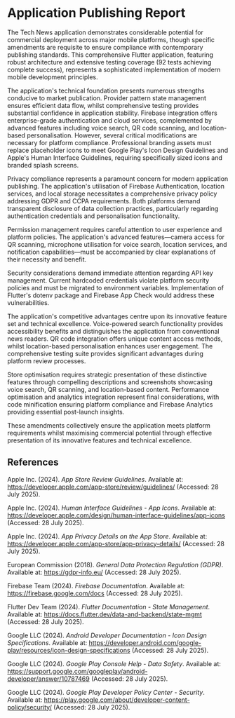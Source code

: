 # Application Publishing Report

The Tech News application demonstrates considerable potential for commercial deployment across major mobile platforms, though specific amendments are requisite to ensure compliance with contemporary publishing standards. This comprehensive Flutter application, featuring robust architecture and extensive testing coverage (92 tests achieving complete success), represents a sophisticated implementation of modern mobile development principles.

The application's technical foundation presents numerous strengths conducive to market publication. Provider pattern state management ensures efficient data flow, whilst comprehensive testing provides substantial confidence in application stability. Firebase integration offers enterprise-grade authentication and cloud services, complemented by advanced features including voice search, QR code scanning, and location-based personalisation.
However, several critical modifications are necessary for platform compliance. Professional branding assets must replace placeholder icons to meet Google Play's Icon Design Guidelines and Apple's Human Interface Guidelines, requiring specifically sized icons and branded splash screens.

Privacy compliance represents a paramount concern for modern application publishing. The application's utilisation of Firebase Authentication, location services, and local storage necessitates a comprehensive privacy policy addressing GDPR and CCPA requirements. Both platforms demand transparent disclosure of data collection practices, particularly regarding authentication credentials and personalisation functionality.

Permission management requires careful attention to user experience and platform policies. The application's advanced features—camera access for QR scanning, microphone utilisation for voice search, location services, and notification capabilities—must be accompanied by clear explanations of their necessity and benefit.

Security considerations demand immediate attention regarding API key management. Current hardcoded credentials violate platform security policies and must be migrated to environment variables. Implementation of Flutter's dotenv package and Firebase App Check would address these vulnerabilities.

The application's competitive advantages centre upon its innovative feature set and technical excellence. Voice-powered search functionality provides accessibility benefits and distinguishes the application from conventional news readers. QR code integration offers unique content access methods, whilst location-based personalisation enhances user engagement. The comprehensive testing suite provides significant advantages during platform review processes.

Store optimisation requires strategic presentation of these distinctive features through compelling descriptions and screenshots showcasing voice search, QR scanning, and location-based content. Performance optimisation and analytics integration represent final considerations, with code minification ensuring platform compliance and Firebase Analytics providing essential post-launch insights.

These amendments collectively ensure the application meets platform requirements whilst maximising commercial potential through effective presentation of its innovative features and technical excellence.

## References

Apple Inc. (2024). *App Store Review Guidelines*. Available at: https://developer.apple.com/app-store/review/guidelines/ (Accessed: 28 July 2025).

Apple Inc. (2024). *Human Interface Guidelines - App Icons*. Available at: https://developer.apple.com/design/human-interface-guidelines/app-icons (Accessed: 28 July 2025).

Apple Inc. (2024). *App Privacy Details on the App Store*. Available at: https://developer.apple.com/app-store/app-privacy-details/ (Accessed: 28 July 2025).

European Commission (2018). *General Data Protection Regulation (GDPR)*. Available at: https://gdpr-info.eu/ (Accessed: 28 July 2025).

Firebase Team (2024). *Firebase Documentation*. Available at: https://firebase.google.com/docs (Accessed: 28 July 2025).

Flutter Dev Team (2024). *Flutter Documentation - State Management*. Available at: https://docs.flutter.dev/data-and-backend/state-mgmt (Accessed: 28 July 2025).

Google LLC (2024). *Android Developer Documentation - Icon Design Specifications*. Available at: https://developer.android.com/google-play/resources/icon-design-specifications (Accessed: 28 July 2025).

Google LLC (2024). *Google Play Console Help - Data Safety*. Available at: https://support.google.com/googleplay/android-developer/answer/10787469 (Accessed: 28 July 2025).

Google LLC (2024). *Google Play Developer Policy Center - Security*. Available at: https://play.google.com/about/developer-content-policy/security/ (Accessed: 28 July 2025).

